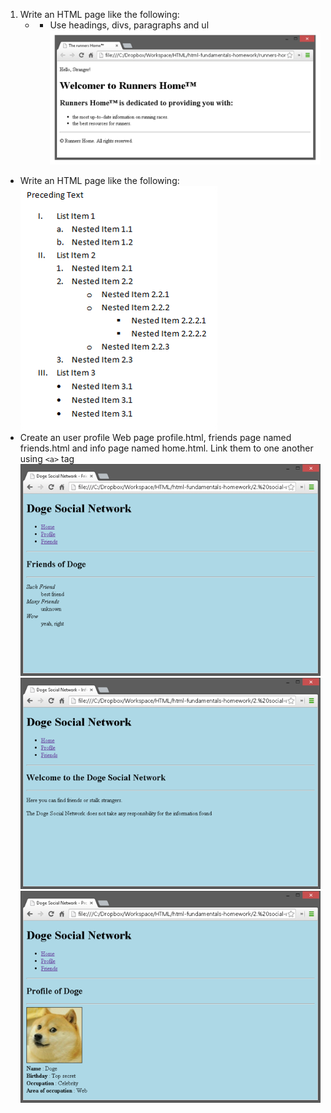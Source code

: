 1. Write an HTML page like the following:
	- * Use headings, divs, paragraphs and ul
	<br/>![task 1](https://raw.githubusercontent.com/StefanSinapov/TelerikAcademy/master/4.%20HTML/Homework/1.%20HTML%20Fundamentals/Picture1.png)
* Write an HTML page like the following:
	<br/>![task 2](https://raw.githubusercontent.com/StefanSinapov/TelerikAcademy/master/4.%20HTML/Homework/1.%20HTML%20Fundamentals/Picture2.png)
* Create an user profile Web page profile.html, friends page named friends.html and info page named home.html. Link them to one another using `<a>` tag
	<br/>![task 3.1](https://raw.githubusercontent.com/StefanSinapov/TelerikAcademy/master/4.%20HTML/Homework/1.%20HTML%20Fundamentals/Picture3.1.png)![task 3.2](https://raw.githubusercontent.com/StefanSinapov/TelerikAcademy/master/4.%20HTML/Homework/1.%20HTML%20Fundamentals/Picture3.2.png)![task 3.3](https://raw.githubusercontent.com/StefanSinapov/TelerikAcademy/master/4.%20HTML/Homework/1.%20HTML%20Fundamentals/Picture3.3.png)
